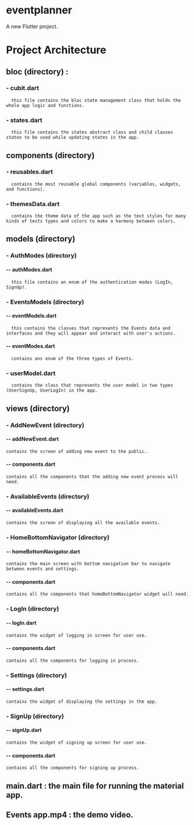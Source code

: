 # eventplanner

A new Flutter project.

# Project Architecture

## bloc (directory) :
  ### - cubit.dart
      this file contains the bloc state management class that holds the whole app logic and functions.
  ### - states.dart
      this file contains the states abstract class and child classes states to be used while updating states in the app.

## components (directory)
  ### - reusables.dart
      contains the most reusable global components (variables, widgets, and functions). 
  ### - themesData.dart
      contains the theme data of the app such as the text styles for many kinds of texts types and colors to make a harmony between colors.

## models (directory)
  ### - AuthModes (directory)
  #### -- authModes.dart
      this file contains an enum of the authentication modes (LogIn, SignUp).
      
  ### - EventsModels (directory)
  #### -- eventModels.dart 
      this contains the classes that represents the Events data and interfaces and they will appear and interact with user's actions.
  #### -- eventModes.dart
      contains ans enum of the three types of Events.
  
  ### - userModel.dart
      contains the class that represents the user model in two types (UserSignUp, UserLogIn) in the app. 

  
## views (directory)
### - AddNewEvent (directory)
#### -- addNewEvent.dart 
    contains the screen of adding new event to the public.
#### -- components.dart
    contains all the components that the adding new event process will need.
    
### - AvailableEvents (directory)
#### -- availableEvents.dart 
    contains the screen of displaying all the available events.

### - HomeBottomNavigator (directory)
#### -- homeBottomNavigator.dart 
    contains the main screen with bottom navigation bar to navigate between events and settings.
#### -- components.dart
    contains all the components that homeBottomNavigator widget will need.
    
### - LogIn (directory)
#### -- logIn.dart 
    contains the widget of logging in screen for user use.
#### -- components.dart
    contains all the components for logging in process.
    
### - Settings (directory)
#### -- settings.dart 
    contains the widget of displaying the settings in the app.
    
### - SignUp (directory)
#### -- signUp.dart 
    contains the widget of signing up screen for user use.
#### -- components.dart
    contains all the components for signing up process.

## main.dart : the main file for running the material app.

## Events app.mp4 : the demo video.
